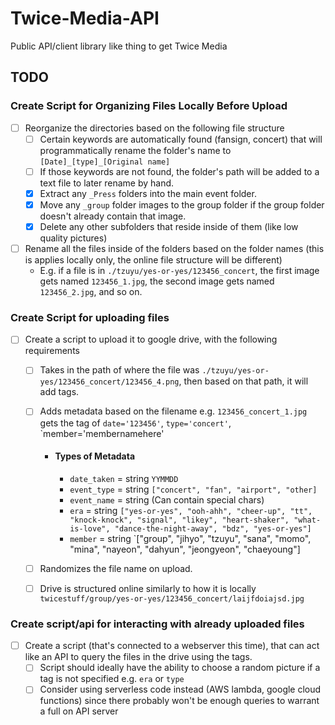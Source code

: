 # Twice-Media-API
Public API/client library like thing to get Twice Media

## TODO
### Create Script for Organizing Files Locally Before Upload
  - [ ] Reorganize the directories based on the following file structure
    - [ ] Certain keywords are automatically found (fansign, concert) that will programmatically rename the folder's name to `[Date]_[type]_[Original name]`
    - [ ] If those keywords are not found, the folder's path will be added to a text file to later rename by hand.
    - [X] Extract any `_Press` folders into the main event folder.
    - [X] Move any `_group` folder images to the group folder if the group folder doesn't already contain that image.
    - [X] Delete any other subfolders that reside inside of them (like low quality pictures)
  - [ ] Rename all the files inside of the folders based on the folder names (this is applies locally only, the online file structure will be different) 
    - E.g. if a file is in `./tzuyu/yes-or-yes/123456_concert`, the first image gets named `123456_1.jpg`, the second image gets named `123456_2.jpg`, and so on.
### Create Script for uploading files
   - [ ] Create a script to upload it to google drive, with the following requirements
     - [ ] Takes in the path of where the file was `./tzuyu/yes-or-yes/123456_concert/123456_4.png`, then based on that path, it will add tags.
     - [ ] Adds metadata based on the filename e.g. `123456_concert_1.jpg` gets the tag of `date='123456'`, `type='concert'`, `member='membernamehere'
        - #### Types of Metadata
          - `date_taken` = string `YYMMDD`
          - `event_type` = string `["concert", "fan", "airport", "other]`
          - `event_name` = string (Can contain special chars)
          - `era` = string `["yes-or-yes", "ooh-ahh", "cheer-up", "tt", "knock-knock", "signal", "likey", "heart-shaker", "what-is-love", "dance-the-night-away", "bdz", "yes-or-yes"]`
          - `member` = string `["group", "jihyo", "tzuyu", "sana", "momo", "mina", "nayeon", "dahyun", "jeongyeon", "chaeyoung"]
         
        
     - [ ] Randomizes the file name on upload.
     - [ ] Drive is structured online similarly to how it is locally `twicestuff/group/yes-or-yes/123456_concert/laijfdoiajsd.jpg`
### Create script/api for interacting with already uploaded files
  - [ ] Create a script (that's connected to a webserver this time), that can act like an API to query the files in the drive using the tags. 
    - [ ] Script should ideally have the ability to choose a random picture if a tag is not specified e.g. `era` or `type`
    - [ ] Consider using serverless code instead (AWS lambda, google cloud functions) since there probably won't be enough queries to warrant a full on API server
